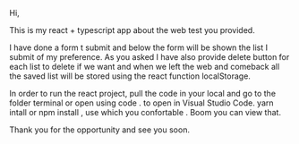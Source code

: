 Hi,

This is my react + typescript app about the web test you provided.

I have done a form t submit and below the form will be shown the list I submit of my preference. As you asked I have also provide delete button for each list to delete if we want and when we left the web and comeback all the saved list will be stored using the react function localStorage.

In order to run the react project, pull the code in your local and go to the folder terminal or open using code . to open in Visual Studio Code.
yarn intall or npm install , use which you confortable . Boom you can view that.

Thank you for the opportunity and see you soon.